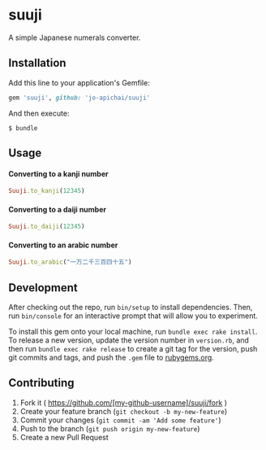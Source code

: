 # suuji

A simple Japanese numerals converter.


## Installation

Add this line to your application's Gemfile:

```ruby
gem 'suuji', github: 'jo-apichai/suuji'
```

And then execute:

    $ bundle

## Usage

#### Converting to a kanji number

```ruby
Suuji.to_kanji(12345)
```

#### Converting to a daiji number

```ruby
Suuji.to_daiji(12345)
```

#### Converting to an arabic number

```ruby
Suuji.to_arabic("一万二千三百四十五")
```

## Development

After checking out the repo, run `bin/setup` to install dependencies. Then, run `bin/console` for an interactive prompt that will allow you to experiment.

To install this gem onto your local machine, run `bundle exec rake install`. To release a new version, update the version number in `version.rb`, and then run `bundle exec rake release` to create a git tag for the version, push git commits and tags, and push the `.gem` file to [rubygems.org](https://rubygems.org).

## Contributing

1. Fork it ( https://github.com/[my-github-username]/suuji/fork )
2. Create your feature branch (`git checkout -b my-new-feature`)
3. Commit your changes (`git commit -am 'Add some feature'`)
4. Push to the branch (`git push origin my-new-feature`)
5. Create a new Pull Request
